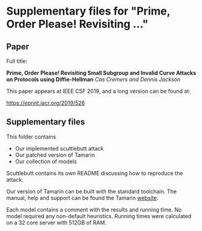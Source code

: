 # Supplementary files for "Prime, Order Please! Revisiting ..."

## Paper

Full title:
 
  **Prime, Order Please! Revisiting Small Subgroup and Invalid Curve Attacks on   Protocols using Diffie-Hellman**
  *Cas Cremers and Dennis Jackson*

This paper appears at IEEE CSF 2019, and a long version can be found at:

  https://eprint.iacr.org/2019/526


## Supplementary files 

This folder contains
  - Our implemented scuttlebutt attack
  - Our patched version of Tamarin
  - Our collection of models

Scuttlebutt contains its own README discussing how to reproduce the attack.

Our version of Tamarin can be built with the standard toolchain. The manual, help and support can be found the Tamarin [website](https://tamarin-prover.github.io/).

Each model contains a comment with the results and running time. No model required any non-default heuristics. Running times were calculated on a 32 core server with 512GB of RAM.

